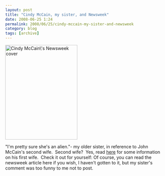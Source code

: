 ```yaml
---
layout: post
title: "Cindy McCain, my sister, and Newsweek"
date: 2008-06-25 1:24
permalink: 2008/06/25/cindy-mccain-my-sister-and-newsweek
category: blog
tags: [archive]
---
```

<p><a href="/sites/default/files/2008/06/cindynewsweek.jpg"><img alt="Cindy McCain\'s Newsweek cover" class="size-medium wp-image-12 alignright" height="300" src="/sites/default/files/2008/06/cindynewsweek.jpg?w=229" width="229" /></a></p><p>&quot;I&#39;m pretty sure she&#39;s an alien.&quot;- my older sister, in reference to John McCain&#39;s second wife.&nbsp; Second wife?&nbsp; Yes, read <a href="http://www.dailymail.co.uk/femail/article-1024927/The-wife-John-McCain-callously-left-behind.html">here</a> for some information on his first wife.&nbsp; Check it out for yourself: Of course, you can read the newsweek article here if you wish, I haven&#39;t gotten to it, but my sister&#39;s comment was too funny to me not to post.</p>